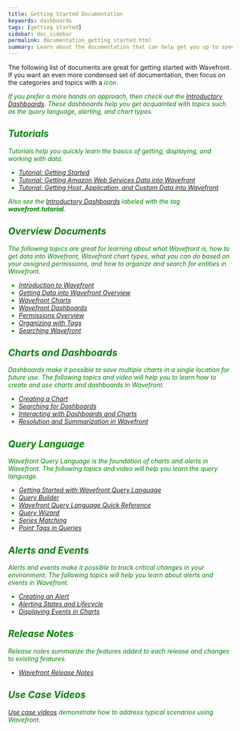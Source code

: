 ```yaml
---
title: Getting Started Documentation
keywords: dashboards
tags: [getting started]
sidebar: doc_sidebar
permalink: documentation_getting_started.html
summary: Learn about the documentation that can help get you up to speed on Wavefront.
---
```

The following list of documents are great for getting started with Wavefront. If you want an even more condensed set of documentation, then focus on the categories and topics with a <i class="fa-check-circle fa" style="color: green;"/> icon.

If you prefer a more hands on approach, then check out the [Introductory Dashboards](dashboards_getting_started.html). These dashboards help you get acquainted with topics such as the query language, alerting, and chart types.

## Tutorials <i class="fa-check-circle fa" style="color: green;"/>

Tutorials help you quickly learn the basics of getting, displaying, and working with data.

- [Tutorial: Getting Started](tutorial_getting_started.html) 
- [Tutorial: Getting Amazon Web Services Data into Wavefront](tutorial_aws_data_ingestion.html)
- [Tutorial: Getting Host, Application, and Custom Data into Wavefront](tutorial_proxy_data_ingestion.html)

Also see the [Introductory Dashboards](dashboards_getting_started.html) labeled with the tag **wavefront.tutorial**.


## Overview Documents <i class="fa-check-circle fa" style="color: green;"/>

The following topics are great for learning about what Wavefront is, how to get data into Wavefront, Wavefront chart types, what you can do based on your assigned permissions, and how to organize and search for entities in Wavefront.

- [Introduction to Wavefront](wavefront_introduction.html) 
- [Getting Data into Wavefront Overview](wavefront_data_ingestion.html)
- [Wavefront Charts](charts.html)
- [Wavefront Dashboards](dashboards.html)
- [Permissions Overview](permissions_overview.html)
- [Organizing with Tags](tags_overview.html)
- [Searching Wavefront](wavefront_searching.html)

 
## Charts and Dashboards

Dashboards make it possible to save multiple charts in a single location for future use. The following topics and video will help you to learn how to create and use charts and dashboards in Wavefront.

- [Creating a Chart](charts_creating.html) <i class="fa-check-circle fa" style="color: green;"/>
- [Searching for Dashboards](dashboards_searching.html) <i class="fa-check-circle fa" style="color: green;"/>
- [Interacting with Dashboards and Charts](dashboards_interacting.html) <i class="fa-check-circle fa" style="color: green;"/>
- [Resolution and Summarization in Wavefront](https://wavefront-1.wistia.com/medias/r8frqgquvb)
 
## Query Language

Wavefront Query Language is the foundation of charts and alerts in Wavefront. The following topics and video will help you learn the query language.

- [Getting Started with Wavefront Query Language](query_language_getting_started.html) <i class="fa-check-circle fa" style="color: green;"/>
- [Query Builder](query_language_query_builder.html) <i class="fa-check-circle fa" style="color: green;"/>
- [Wavefront Query Language Quick Reference](query_language_reference.html)
- [Query Wizard](query_language_query_wizard.html)
- [Series Matching](query_language_series_matching.html)
- [Point Tags in Queries](query_language_point_tags.html)
 
## Alerts and Events

Alerts and events make it possible to track critical changes in your environment. The following topics will help you learn about alerts and events in Wavefront.

- [Creating an Alert](alerts_creating.html) <i class="fa-check-circle fa" style="color: green;"/>
- [Alerting States and Lifecycle](alerts_states_lifecycle.html) <i class="fa-check-circle fa" style="color: green;"/>
- [Displaying Events in Charts](charts_events_displaying.html)
 
## Release Notes
Release notes summarize the features added to each release and changes to existing features.

- [Wavefront Release Notes](wavefront_release_notes.html)
 
## Use Case Videos

[Use case videos](wavefront_use_cases.html) demonstrate how to address typical scenarios using Wavefront.



